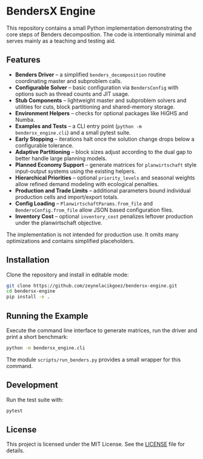 # BendersX Engine

This repository contains a small Python implementation demonstrating the core steps of Benders decomposition. The code is intentionally minimal and serves mainly as a teaching and testing aid.

## Features

* **Benders Driver** – a simplified `benders_decomposition` routine coordinating master and subproblem calls.
* **Configurable Solver** – basic configuration via `BendersConfig` with options such as thread counts and JIT usage.
* **Stub Components** – lightweight master and subproblem solvers and utilities for cuts, block partitioning and shared-memory storage.
* **Environment Helpers** – checks for optional packages like HiGHS and Numba.
* **Examples and Tests** – a CLI entry point (`python -m bendersx_engine.cli`) and a small pytest suite.
* **Early Stopping** – iterations halt once the solution change drops below a configurable tolerance.
* **Adaptive Partitioning** – block sizes adjust according to the dual gap to better handle large planning models.
* **Planned Economy Support** – generate matrices for `planwirtschaft` style input-output systems using the existing helpers.
* **Hierarchical Priorities** – optional `priority_levels` and seasonal weights allow refined demand modeling with ecological penalties.
* **Production and Trade Limits** – additional parameters bound individual production cells and import/export totals.
* **Config Loading** – `PlanwirtschaftParams.from_file` and `BendersConfig.from_file` allow JSON based configuration files.
* **Inventory Cost** – optional `inventory_cost` penalizes leftover production under the planwirtschaft objective.

The implementation is not intended for production use. It omits many optimizations and contains simplified placeholders.

## Installation

Clone the repository and install in editable mode:

```bash
git clone https://github.com/zeynelacikgoez/bendersx-engine.git
cd bendersx-engine
pip install -e .
```

## Running the Example

Execute the command line interface to generate matrices, run the driver and print a short benchmark:

```bash
python -m bendersx_engine.cli
```

The module `scripts/run_benders.py` provides a small wrapper for this command.

## Development

Run the test suite with:

```bash
pytest
```

## License

This project is licensed under the MIT License. See the [LICENSE](LICENSE) file for details.
